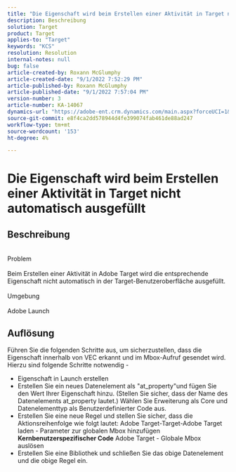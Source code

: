 ```yaml
---
title: "Die Eigenschaft wird beim Erstellen einer Aktivität in Target nicht automatisch ausgefüllt."
description: Beschreibung
solution: Target
product: Target
applies-to: "Target"
keywords: "KCS"
resolution: Resolution
internal-notes: null
bug: false
article-created-by: Roxann McGlumphy
article-created-date: "9/1/2022 7:52:29 PM"
article-published-by: Roxann McGlumphy
article-published-date: "9/1/2022 7:57:04 PM"
version-number: 3
article-number: KA-14067
dynamics-url: "https://adobe-ent.crm.dynamics.com/main.aspx?forceUCI=1&pagetype=entityrecord&etn=knowledgearticle&id=80b37b96-2f2a-ed11-9db1-002248086a27"
source-git-commit: e8f4ca2dd578944d4fe399074fab461de88ad247
workflow-type: tm+mt
source-wordcount: '153'
ht-degree: 4%

---
```


# Die Eigenschaft wird beim Erstellen einer Aktivität in Target nicht automatisch ausgefüllt

## Beschreibung

<br>Problem<br><br>
Beim Erstellen einer Aktivität in Adobe Target wird die entsprechende Eigenschaft nicht automatisch in der Target-Benutzeroberfläche ausgefüllt.
<br><br>Umgebung<br><br>
Adobe Launch


## Auflösung


Führen Sie die folgenden Schritte aus, um sicherzustellen, dass die Eigenschaft innerhalb von VEC erkannt und im Mbox-Aufruf gesendet wird. Hierzu sind folgende Schritte notwendig -

- Eigenschaft in Launch erstellen
- Erstellen Sie ein neues Datenelement als &quot;at_property&quot;und fügen Sie den Wert Ihrer Eigenschaft hinzu. (Stellen Sie sicher, dass der Name des Datenelements at_property lautet.) Wählen Sie Erweiterung als Core und Datenelementtyp als Benutzerdefinierter Code aus.
- Erstellen Sie eine neue Regel und stellen Sie sicher, dass die Aktionsreihenfolge wie folgt lautet: Adobe Target-Target-Adobe Target laden - Parameter zur globalen Mbox hinzufügen  <b>Kernbenutzerspezifischer Code</b>  Adobe Target - Globale Mbox auslösen
- Erstellen Sie eine Bibliothek und schließen Sie das obige Datenelement und die obige Regel ein.



